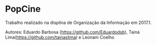 # PopCine
Trabalho realizado na displina de Organização da Informação em 2017.1.

Autores: Eduardo Barbosa (https://github.com/Eduardodsb), Tainá Lima(https://github.com/tainaslima) e Leonam Coelho

